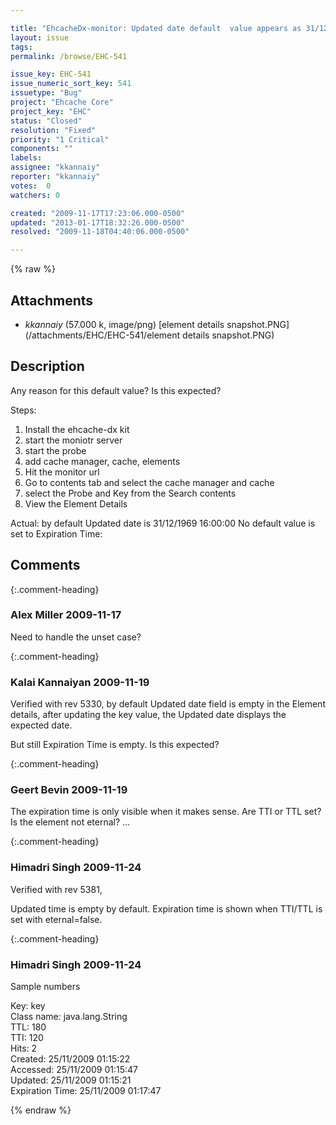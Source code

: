 ```yaml
---

title: "EhcacheDx-monitor: Updated date default  value appears as 31/12/1969 16:00:00 and No default value is set for Expiration Time in the Elements Details of Contents tab"
layout: issue
tags: 
permalink: /browse/EHC-541

issue_key: EHC-541
issue_numeric_sort_key: 541
issuetype: "Bug"
project: "Ehcache Core"
project_key: "EHC"
status: "Closed"
resolution: "Fixed"
priority: "1 Critical"
components: ""
labels: 
assignee: "kkannaiy"
reporter: "kkannaiy"
votes:  0
watchers: 0

created: "2009-11-17T17:23:06.000-0500"
updated: "2013-01-17T18:32:26.000-0500"
resolved: "2009-11-18T04:40:06.000-0500"

---
```




{% raw %}


## Attachments

* <em>kkannaiy</em> (57.000 k, image/png) [element details snapshot.PNG](/attachments/EHC/EHC-541/element details snapshot.PNG)




## Description

<div markdown="1" class="description">

Any reason for this default value? Is this expected?

Steps:

1. Install the ehcache-dx kit
2. start the moniotr server
3. start the probe
4. add cache manager, cache, elements
5. Hit the monitor url
6. Go to contents tab and select the cache manager and cache
7. select the Probe and Key from the Search contents
8. View the Element Details

Actual: by default Updated date is 31/12/1969 16:00:00 
No default value is set to Expiration Time:


 


</div>

## Comments


{:.comment-heading}
### **Alex Miller** <span class="date">2009-11-17</span>

<div markdown="1" class="comment">

Need to handle the unset case?

</div>


{:.comment-heading}
### **Kalai Kannaiyan** <span class="date">2009-11-19</span>

<div markdown="1" class="comment">

Verified with rev 5330, by default Updated date field is empty in the Element details,
after updating the key value, the Updated date displays the expected date.

But still Expiration Time is empty. Is this expected?


</div>


{:.comment-heading}
### **Geert Bevin** <span class="date">2009-11-19</span>

<div markdown="1" class="comment">

The expiration time is only visible when it makes sense. Are TTI or TTL set? Is the element not eternal? ...

</div>


{:.comment-heading}
### **Himadri Singh** <span class="date">2009-11-24</span>

<div markdown="1" class="comment">

Verified with rev 5381,

Updated time is empty by default. Expiration time is shown when TTI/TTL is set with eternal=false.

</div>


{:.comment-heading}
### **Himadri Singh** <span class="date">2009-11-24</span>

<div markdown="1" class="comment">

Sample numbers

Key:  	key  	
Class name: 	java.lang.String 	
TTL: 	180 	
TTI: 	120 	  	 
Hits: 	2 	
Created: 	25/11/2009 01:15:22 	
Accessed: 	25/11/2009 01:15:47 	
Updated: 	25/11/2009 01:15:21 	
Expiration Time: 25/11/2009 01:17:47

</div>



{% endraw %}
